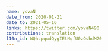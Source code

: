 ```yaml
---
name: yovaN
date_from: 2020-01-21
date_to: 2021-05-16
links: https://twitter.com/yovaN490
contributions: translation
l10n_id: WQhcpqudQygIEtNqfU0zOshdM20
---
```

